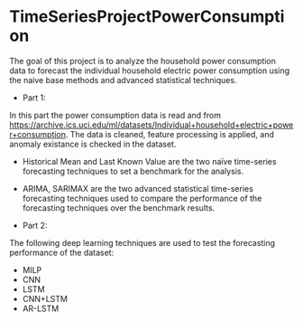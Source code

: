 # TimeSeriesProjectPowerConsumption

The goal of this project is to analyze the household power consumption data to forecast the individual household electric power consumption using the naive base methods and advanced statistical techniques.

- Part 1:

In this part the power consumption data is read and from https://archive.ics.uci.edu/ml/datasets/Individual+household+electric+power+consumption.
The data is cleaned, feature processing is applied, and anomaly existance is checked in the  dataset.

* Historical Mean and Last Known Value are the two naïve time-series forecasting techniques to set a benchmark for the analysis.

* ARIMA, SARIMAX are the two advanced statistical time-series forecasting techniques used to compare the performance of the forecasting techniques over the benchmark results.  


- Part 2:

The following deep learning techniques are used to test the forecasting performance of the dataset:
*	MILP
*	CNN
*	LSTM
*	CNN+LSTM
*	AR-LSTM

